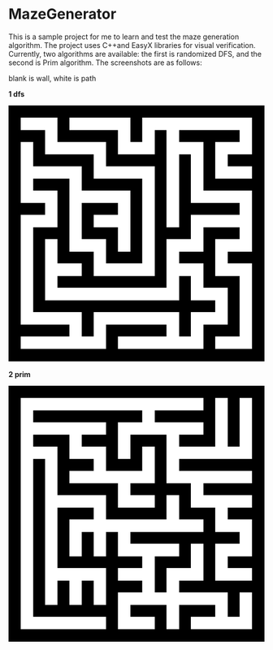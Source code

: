 # MazeGenerator
This is a sample project for me to learn and test the maze generation algorithm. The project uses C++and EasyX libraries for visual verification. Currently, two algorithms are available: the first is randomized DFS, and the second is Prim algorithm. The screenshots are as follows:



blank is wall,  white is path



**1 dfs**

![image-20250118191034273](README/image-20250118191034273.png)



**2 prim**

![image-20250118190829758](README/image-20250118190829758.png)
